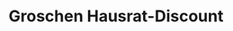 ---
title: "Groschen Hausrat-Discount"
url: /weinboehla/groschen-hausrat-discount/
shop: Kramladen
---